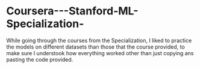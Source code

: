# Coursera---Stanford-ML-Specialization-
While going through the courses from the Specialization, I liked to practice the models on different datasets than those that the course provided, to make sure I understook how everything worked other than just copying ans pasting the code provided.
